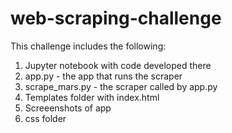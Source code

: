 # web-scraping-challenge

This challenge includes the following:

1. Jupyter notebook with code developed there
2. app.py - the app that runs the scraper
3. scrape_mars.py - the scraper called by app.py
4. Templates folder with index.html
5. Screeenshots of app
6. css folder 